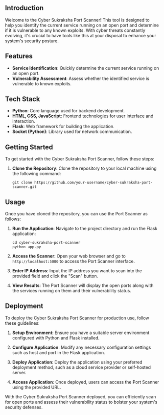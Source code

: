 ## Introduction

Welcome to the Cyber Sukraksha Port Scanner! This tool is designed to help you identify the current service running on an open port and determine if it is vulnerable to any known exploits. With cyber threats constantly evolving, it's crucial to have tools like this at your disposal to enhance your system's security posture.

## Features

- **Service Identification**: Quickly determine the current service running on an open port.
- **Vulnerability Assessment**: Assess whether the identified service is vulnerable to known exploits.
  
## Tech Stack

- **Python**: Core language used for backend development.
- **HTML, CSS, JavaScript**: Frontend technologies for user interface and interaction.
- **Flask**: Web framework for building the application.
- **Socket (Python)**: Library used for network communication.

## Getting Started

To get started with the Cyber Sukraksha Port Scanner, follow these steps:

1. **Clone the Repository**: Clone the repository to your local machine using the following command:
   ```
   git clone https://github.com/your-username/cyber-sukraksha-port-scanner.git
   ```

## Usage

Once you have cloned the repository, you can use the Port Scanner as follows:

1. **Run the Application**: Navigate to the project directory and run the Flask application:
   ```
   cd cyber-sukraksha-port-scanner
   python app.py
   ```

2. **Access the Scanner**: Open your web browser and go to `http://localhost:5000` to access the Port Scanner interface.

3. **Enter IP Address**: Input the IP address you want to scan into the provided field and click the "Scan" button.

4. **View Results**: The Port Scanner will display the open ports along with the services running on them and their vulnerability status.

## Deployment

To deploy the Cyber Sukraksha Port Scanner for production use, follow these guidelines:

1. **Setup Environment**: Ensure you have a suitable server environment configured with Python and Flask installed.

2. **Configure Application**: Modify any necessary configuration settings such as host and port in the Flask application.

3. **Deploy Application**: Deploy the application using your preferred deployment method, such as a cloud service provider or self-hosted server.

4. **Access Application**: Once deployed, users can access the Port Scanner using the provided URL.

With the Cyber Sukraksha Port Scanner deployed, you can efficiently scan for open ports and assess their vulnerability status to bolster your system's security defenses.
